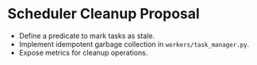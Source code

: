 <!--
@file: SCHEDULER_CLEANUP.md
@description: Proposal for scheduler task cleanup
@dependencies: workers/task_manager.py
@created: 2025-09-15
-->

# Scheduler Cleanup Proposal

- Define a predicate to mark tasks as stale.
- Implement idempotent garbage collection in `workers/task_manager.py`.
- Expose metrics for cleanup operations.
